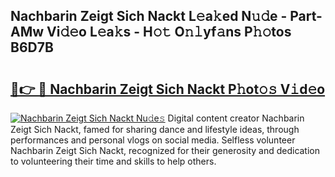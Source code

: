 ## Nachbarin Zeigt Sich Nackt L𝚎a𝚔ed N𝚞𝚍e - Part-AMw Vi𝚍𝚎o L𝚎a𝚔s - H𝚘𝚝 O𝚗𝚕yf𝚊ns P𝚑𝚘tos B6D7B

# <h2><a href="http://kf2mbio.oniu.top/?m=Nachbarin+Zeigt+Sich+Nackt">🔗👉 🔴 Nachbarin Zeigt Sich Nackt P𝚑ot𝚘𝚜 V𝚒d𝚎o</a></h2>

[![Nachbarin Zeigt Sich Nackt Nu𝚍e𝚜](https://i.imgur.com/0qMVB7G.gif)](http://kf2mbio.oniu.top/?m=Nachbarin+Zeigt+Sich+Nackt)
Digital content creator Nachbarin Zeigt Sich Nackt, famed for sharing dance and lifestyle ideas, through performances and personal vlogs on social media. Selfless volunteer Nachbarin Zeigt Sich Nackt, recognized for their generosity and dedication to volunteering their time and skills to help others.  
